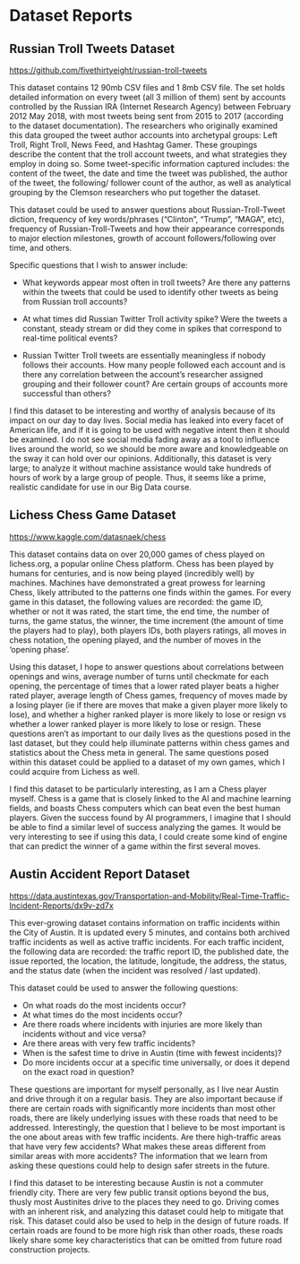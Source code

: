 # Dataset Reports

## Russian Troll Tweets Dataset
https://github.com/fivethirtyeight/russian-troll-tweets


This dataset contains 12 90mb CSV files and 1 8mb CSV file. The set holds detailed information on every tweet (all 3 million of them) sent by accounts controlled by the Russian IRA (Internet Research Agency) between February 2012 May 2018, with most tweets being sent from 2015 to 2017 (according to the dataset documentation).  The researchers who originally examined this data grouped the tweet author accounts into archetypal groups: Left Troll, Right Troll, News Feed, and Hashtag Gamer. These groupings describe the content that the troll account tweets, and what strategies they employ in doing so. Some tweet-specific information captured includes: the content of the tweet, the date and time the tweet was published, the author of the tweet, the following/ follower count of the author, as well as analytical grouping by the Clemson researchers who put together the dataset.


This dataset could be used to answer questions about Russian-Troll-Tweet diction, frequency of key words/phrases (“Clinton”, “Trump”, “MAGA”, etc), frequency of Russian-Troll-Tweets and how their appearance corresponds to major election milestones, growth of account followers/following over time, and others. 
    
    
Specific questions that I wish to answer include:

* What keywords appear most often in troll tweets? Are there any patterns within the tweets that could be used to identify other tweets as being from Russian troll accounts?

* At what times did Russian Twitter Troll activity spike? Were the tweets a constant, steady stream or did they come in spikes that correspond to real-time political events?

* Russian Twitter Troll tweets are essentially meaningless if nobody follows their accounts. How many people followed each account and is there any correlation between the account’s researcher assigned grouping and their follower count? Are certain groups of accounts more successful than others?


I find this dataset to be interesting and worthy of analysis because of its impact on our day to day lives. Social media has leaked into every facet of American life, and if it is going to be used with negative intent then it should be examined. I do not see social media fading away as a tool to influence lives around the world, so we should be more aware and knowledgeable on the sway it can hold over our opinions. Additionally, this dataset is very large; to analyze it without machine assistance would take hundreds of hours of work by a large group of people. Thus, it seems like a prime, realistic candidate for use in our Big Data course.
 
 ## Lichess Chess Game Dataset
https://www.kaggle.com/datasnaek/chess

This dataset contains data on over 20,000 games of chess played on lichess.org, a popular online Chess platform. Chess has been played by humans for centuries, and is now being played (incredibly well) by machines. Machines have demonstrated a great prowess for learning Chess, likely attributed to the patterns one finds within the games. For every game in this dataset, the following values are recorded: the game ID, whether or not it was rated, the start time, the end time, the number of turns, the game status, the winner, the time increment (the amount of time the players had to play), both players IDs, both players ratings, all moves in chess notation, the opening played, and the number of moves in the ‘opening phase’.


Using this dataset, I hope to answer questions about correlations between openings and wins, average number of turns until checkmate for each opening, the percentage of times that a lower rated player beats a higher rated player, average length of Chess games, frequency of moves made by a losing player (ie if there are moves that make a given player more likely to lose), and whether a higher ranked player is more likely to lose or resign vs whether a lower ranked player is more likely to lose or resign. These questions aren’t as important to our daily lives as the questions posed in the last dataset, but they could help illuminate patterns within chess games and statistics about the Chess meta in general. The same questions posed within this dataset could be applied to a dataset of my own games, which I could acquire from Lichess as well. 


I find this dataset to be particularly interesting, as I am a Chess player myself. Chess is a game that is closely linked to the AI and machine learning fields, and boasts Chess computers which can beat even the best human players. Given the success found by AI programmers, I imagine that I should be able to find a similar level of success analyzing the games. It would be very interesting to see if using this data, I could create some kind of engine that can predict the winner of a game within the first several moves. 

## Austin Accident Report Dataset
https://data.austintexas.gov/Transportation-and-Mobility/Real-Time-Traffic-Incident-Reports/dx9v-zd7x


This ever-growing dataset contains information on traffic incidents within the City of Austin. It is updated every 5 minutes, and contains both archived traffic incidents as well as active traffic incidents. For each traffic incident, the following data are recorded: the traffic report ID, the published date, the issue reported, the location, the latitude, longitude, the address, the status, and the status date (when the incident was resolved / last updated).


This dataset could be used to answer the following questions:
* On what roads do the most incidents occur?
* At what times do the most incidents occur?
* Are there roads where incidents with injuries are more likely than incidents without and vice versa?
* Are there areas with very few traffic incidents?
* When is the safest time to drive in Austin (time with fewest incidents)?
* Do more incidents occur at a specific time universally, or does it depend on the exact road in question?
    
    
These questions are important for myself personally, as I live near Austin and drive through it on a regular basis. They are also important because if there are certain roads with significantly more incidents than most other roads, there are likely underlying issues with these roads that need to be addressed. Interestingly, the question that I believe to be most important is the one about areas with few traffic incidents. Are there high-traffic areas that have very few accidents? What makes these areas different from similar areas with more accidents? The information that we learn from asking these questions could help to design safer streets in the future. 


I find this dataset to be interesting because Austin is not a commuter friendly city. There are very few public transit options beyond the bus, thusly most Austinites drive to the places they need to go. Driving comes with an inherent risk, and analyzing this dataset could help to mitigate that risk. This dataset could also be used to help in the design of future roads. If certain roads are found to be more high risk than other roads, these roads likely share some key characteristics that can be omitted from future road construction projects.
